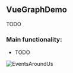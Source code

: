 ## VueGraphDemo
TODO

### Main functionality:
 * TODO

![EventsAroundUs](/Images/TODO.png?raw=true "EventsAroundUs")
